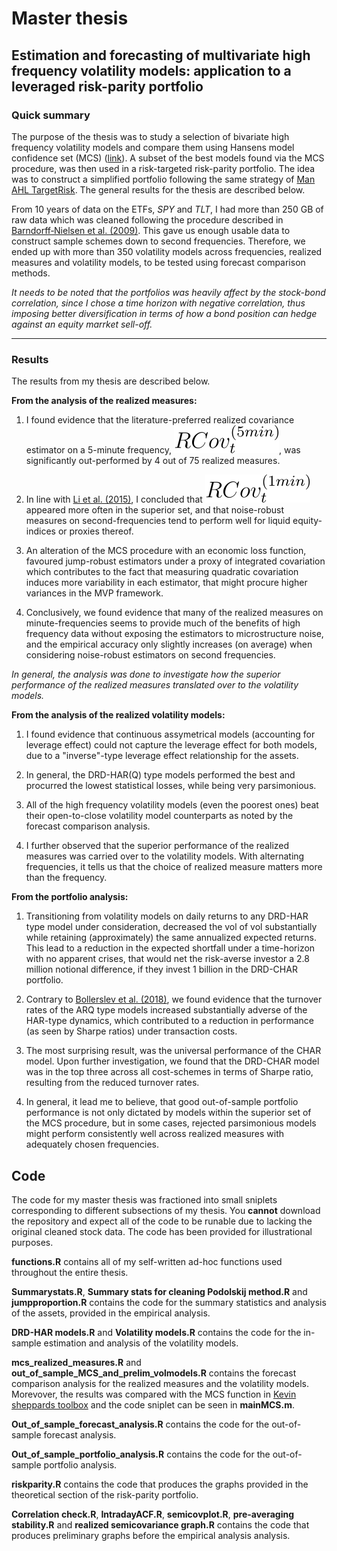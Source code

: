 # Master thesis

## Estimation and forecasting of multivariate high frequency volatility models: application to a leveraged risk-parity portfolio 

### Quick summary

The purpose of the thesis was to study a selection of bivariate high frequency volatility models and compare them using Hansens model confidence set (MCS) ([link](https://onlinelibrary.wiley.com/doi/pdf/10.3982/ECTA5771?casa_token=Zy0wE0wmFTQAAAAA:_OPaHsOkFadekMMWs7F6nmTxUmX7_ej5r6oBKDVzV8nWK849XUdTsb6gLeCaeTD9l-l3AC9x3yi6d1o)). A subset of the best models found via the MCS procedure, was then used in a risk-targeted risk-parity portfolio. The idea was to construct a simplified portfolio following the same strategy of [Man AHL TargetRisk](https://www.man.com/ahl-targetrisk). The general results for the thesis are described below.  

From 10 years of data on the ETFs, *SPY* and *TLT*, I had more than 250 GB of raw data which was cleaned following the procedure described in [Barndorff‐Nielsen et al. (2009)](https://academic.oup.com/ectj/article/12/3/C1/5061260?casa_token=JHbSnyQ9xa4AAAAA:oZ6WLWvC91FcyD9WKwB_JYrB4HEPpHQFj2sTSFDvBqmmoxowoHVD-ASOuo5nu_AnCXairSkzLb8K). This gave us enough usable data to construct sample schemes down to second frequencies. Therefore, we ended up with more than 350 volatility models across frequencies, realized measures and volatility models, to be tested using forecast comparison methods.  

*It needs to be noted that the portfolios was heavily affect by the stock-bond correlation, since I chose a time horizon with negative correlation, thus imposing better diversification in terms of how a bond position can hedge against an equity marrket sell-off.*  

---
### Results


The results from my thesis are described below.

**From the analysis of the realized measures:**

1. I found evidence that the literature-preferred realized covariance estimator on a 5-minute frequency, <img src="images/rcov5min.svg" />, was significantly out-performed by 4 out of 75 realized measures. 

2. In line with [Li et al. (2015)](https://www.sciencedirect.com/science/article/pii/S0304407615000329?casa_token=75e1b--a2ZoAAAAA:78E3kAVjp7QY3u8CKwHe-vEG7tprV26zJHp0W6VgIMiTNlWuKXElk98cCXTOPtKLSms4VJZ6bw), I concluded that <img src="images/rcov1min.svg" /> appeared more often in the superior set, and that noise-robust measures on second-frequencies tend to perform well for liquid equity-indices or proxies thereof.

3. An alteration of the MCS procedure with an economic loss function, favoured jump-robust estimators under a proxy of integrated covariation which contributes to the fact that measuring quadratic covariation induces more variability in each estimator, that might procure higher variances in the MVP framework.

4. Conclusively, we found evidence that many of the realized measures on minute-frequencies seems to provide much of the benefits of high frequency data without exposing the estimators to microstructure noise, and the empirical accuracy only slightly increases (on average) when considering noise-robust estimators on second frequencies. 

*In general, the analysis was done to investigate how the superior performance of the realized measures translated over to the volatility models.*

**From the analysis of the realized volatility models:**

1. I found evidence that continuous assymetrical models (accounting for leverage effect) could not 
capture the leverage effect for both models, due to a "inverse"-type leverage effect relationship 
for the assets. 

2. In general, the DRD-HAR(Q) type models performed the best and procurred the lowest statistical losses, while being very parsimonious. 

3. All of the high frequency volatility models (even the poorest ones) beat their open-to-close volatility model counterparts as noted by the forecast comparison analysis. 

4. I further observed that the superior performance of the realized measures was carried over to the volatility models. With alternating frequencies, it tells us that the choice of realized measure matters more than the frequency.

**From the portfolio analysis:**

1. Transitioning from volatility models on daily returns to any DRD-HAR type model under consideration, decreased the vol of vol substantially while retaining (approximately) the same annualized expected returns. This lead to a reduction in the expected shortfall under a time-horizon with no apparent crises, that would net the risk-averse investor a 2.8 million notional difference, if they invest 1 billion in the DRD-CHAR portfolio.

2. Contrary to [Bollerslev et al. (2018)](https://www.sciencedirect.com/science/article/pii/S0304407618301180?casa_token=gJ0dxNPfv2IAAAAA:LKASCIaIPZdJAR1CraKd3yu-8ljjr2fufoFVCrmlnOW9mJ9pNzZcTR2RfpI4QgvTwlre9KUAfA), we found evidence that the turnover rates of the ARQ type models increased substantially adverse of the HAR-type dynamics, which contributed to a reduction in performance (as seen by Sharpe ratios) under transaction costs. 

3. The most surprising result, was the universal performance of the CHAR model. Upon further investigation, we found that the DRD-CHAR model was in the top three across all cost-schemes in terms of Sharpe ratio, resulting 
from the reduced turnover rates.

4. In general, it lead me to believe, that good out-of-sample portfolio performance is not only dictated by models within the superior set of the MCS procedure, but in some cases, rejected parsimonious models might perform consistently well across realized measures with adequately chosen frequencies. 


## Code
The code for my master thesis was fractioned into small sniplets corresponding to different subsections of my thesis. You **cannot** download the repository and expect all of the code to be runable due to lacking the original cleaned stock data. The code has been provided for illustrational purposes. 


**functions.R** contains all of my self-written ad-hoc functions used throughout the entire thesis. 

**Summarystats.R**, **Summary stats for cleaning Podolskij method.R** and **jumpproportion.R** contains the code for the summary statistics and analysis of the assets, provided in the empirical analysis.

**DRD-HAR models.R** and **Volatility models.R** contains the code for the in-sample estimation and analysis of the volatility models. 

**mcs_realized_measures.R** and **out_of_sample_MCS_and_prelim_volmodels.R** contains the forecast comparison analysis for the realized measures and the volatility models. Morevover, the results was compared with the MCS function in [Kevin sheppards toolbox](https://www.kevinsheppard.com/code/matlab/mfe-toolbox/) and the code sniplet can be seen in **mainMCS.m**. 

**Out_of_sample_forecast_analysis.R** contains the code for the out-of-sample forecast analysis. 

**Out_of_sample_portfolio_analysis.R** contains the code for the out-of-sample portfolio analysis.

**riskparity.R** contains the code that produces the graphs provided in the theoretical section of the risk-parity portfolio. 

**Correlation check.R**, **IntradayACF.R**, **semicovplot.R**, **pre-averaging stability.R** and **realized semicovariance graph.R** contains the code that produces preliminary graphs before the empirical analysis analysis. 
